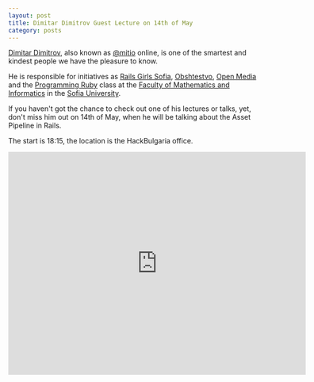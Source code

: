 ```yaml
---
layout: post
title: Dimitar Dimitrov Guest Lecture on 14th of May
category: posts
---
```


[Dimitar Dimitrov], also known as [@mitio][Dimitar Dimitrov] online, is one of
the smartest and kindest people we have the pleasure to know.

He is responsible for initiatives as [Rails Girls Sofia], [Obshtestvo], [Open
Media] and the [Programming Ruby] class at the [Faculty of Mathematics and
Informatics] in the [Sofia University].

If you haven't got the chance to check out one of his lectures or talks, yet,
don't miss him out on 14th of May, when he will be talking about the Asset
Pipeline in Rails.

The start is 18:15, the location is the HackBulgaria office.

<iframe src="https://www.google.com/maps/embed?pb=!1m18!1m12!1m3!1d5869.0674061430545!2d23.384574188885498!3d42.65004438378065!2m3!1f0!2f0!3f0!3m2!1i1024!2i768!4f13.1!3m3!1m2!1s0x0%3A0x315f162015dedaa3!2sHack+Bulgaria!5e0!3m2!1sen!2sbg!4v1430756331285" width="600" height="450" frameborder="0" style="border:0"></iframe>

[Dimitar Dimitrov]: https://github.com/mitio
[Rails Girls Sofia]: http://railsgirls.com/sofia
[Programming Ruby]: http://fmi.ruby.bg/
[Obshtestvo]: http://www.obshtestvo.bg/
[Open Media]: http://openmedia.bg/
[Faculty of Mathematics and Informatics]: http://fmi.uni-sofia.bg/
[Sofia University]: https://uni-sofia.bg/
